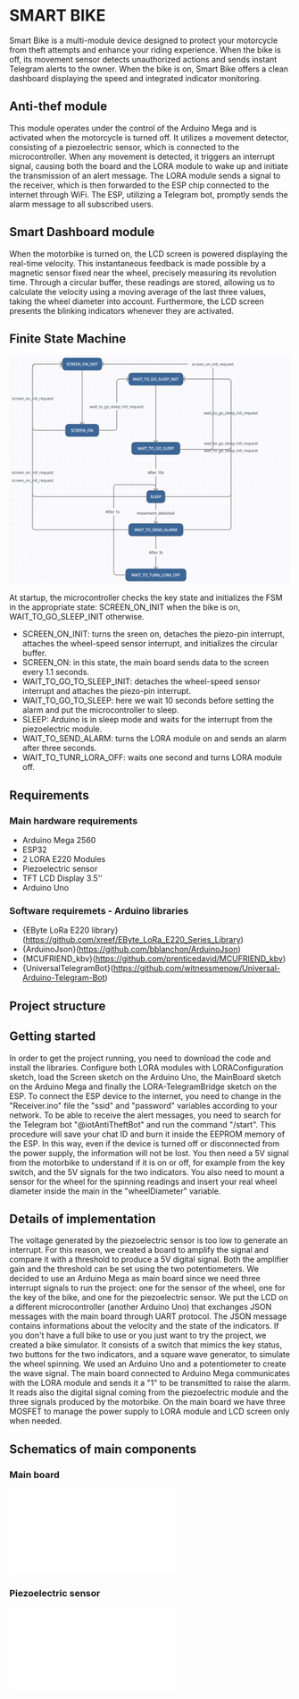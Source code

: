 # SMART BIKE
Smart Bike is a multi-module device designed to protect your motorcycle from theft attempts and enhance your riding experience. When the bike is off, its movement sensor detects unauthorized actions and sends instant Telegram alerts to the owner. When the bike is on, Smart Bike offers a clean dashboard displaying the speed and integrated indicator monitoring.


## Anti-thef module
This module operates under the control of the Arduino Mega and is activated when the motorcycle is turned off. It utilizes a movement detector, consisting of a piezoelectric sensor, which is connected to the microcontroller. When any movement is detected, it triggers an interrupt signal, causing both the board and the LORA module to wake up and initiate the transmission of an alert message.
The LORA module sends a signal to the receiver, which is then forwarded to the ESP chip connected to the internet through WiFi. The ESP, utilizing a Telegram bot, promptly sends the alarm message to all subscribed users.


## Smart Dashboard module
When the motorbike is turned on, the LCD screen is powered displaying the real-time velocity. This instantaneous feedback is made possible by a magnetic sensor fixed near the wheel, precisely measuring its revolution time. Through a circular buffer, these readings are stored, allowing us to calculate the velocity using a moving average of the last three values, taking the wheel diameter into account. Furthermore, the LCD screen presents the blinking indicators whenever they are activated.


## Finite State Machine
![](./imgs/IoT%20FSM.png)

At startup, the microcontroller checks the key state and initializes the FSM in the appropriate state: SCREEN_ON_INIT when the bike is on, WAIT_TO_GO_SLEEP_INIT otherwise.
- SCREEN_ON_INIT: turns the sreen on, detaches the piezo-pin interrupt, attaches the wheel-speed sensor interrupt, and initializes the circular buffer.
- SCREEN_ON: in this state, the main board sends data to the screen every 1.1 seconds.
- WAIT_TO_GO_TO_SLEEP_INIT: detaches the wheel-speed sensor interrupt and attaches the piezo-pin interrupt.
- WAIT_TO_GO_TO_SLEEP: here we wait 10 seconds before setting the alarm and put the microcontroller to sleep.
- SLEEP: Arduino is in sleep mode and waits for the interrupt from the piezoelectric module.
- WAIT_TO_SEND_ALARM: turns the LORA module on and sends an alarm after three seconds.
- WAIT_TO_TUNR_LORA_OFF: waits one second and turns LORA module off.


## Requirements

### Main hardware requirements
- Arduino Mega 2560
- ESP32
- 2 LORA E220 Modules
- Piezoelectric sensor
- TFT LCD Display 3.5''
- Arduino Uno

### Software requiremets - Arduino libraries
- {EByte LoRa E220 library}(https://github.com/xreef/EByte_LoRa_E220_Series_Library)
- {ArduinoJson}(https://github.com/bblanchon/ArduinoJson)
- {MCUFRIEND_kbv}(https://github.com/prenticedavid/MCUFRIEND_kbv)
- {UniversalTelegramBot}(https://github.com/witnessmenow/Universal-Arduino-Telegram-Bot)


## Project structure


## Getting started
In order to get the project running, you need to download the code and install the libraries.
Configure both LORA modules with LORAConfiguration sketch, load the Screen sketch on the Arduino Uno, the MainBoard sketch on the Arduino Mega and finally the LORA-TelegramBridge sketch on the ESP.
To connect the ESP device to the internet, you need to change in the "Receiver.ino" file the "ssid" and "password" variables according to your network.
To be able to receive the alert messages, you need to search for the Telegram bot "@iotAntiTheftBot" and run the command "/start". This procedure will save your chat ID and burn it inside the EEPROM memory of the ESP. In this way, even if the device is turned off or disconnected from the power supply, the information will not be lost.
You then need a 5V signal from the motorbike to understand if it is on or off, for example from the key switch, and the 5V signals for the two indicators. You also need to mount a sensor for the wheel for the spinning readings and insert your real wheel diameter inside the main in the "wheelDiameter" variable.


## Details of implementation
The voltage generated by the piezoelectric sensor is too low to generate an interrupt. For this reason, we created a board to amplify the signal and compare it with a threshold to produce a 5V digital signal. Both the amplifier gain and the threshold can be set using the two potentiometers.
We decided to use an Arduino Mega as main board since we need three interrupt signals to run the project: one for the sensor of the wheel, one for the key of the bike, and one for the piezoelectric sensor.
We put the LCD on a different microcontroller (another Arduino Uno) that exchanges JSON messages with the main board through UART protocol. The JSON message contains informations about the velocity and the state of the indicators.
If you don't have a full bike to use or you just want to try the project, we created a bike simulator. It consists of a switch that mimics the key status, two buttons for the two indicators, and a square wave generator, to simulate the wheel spinning. We used an Arduino Uno and a potentiometer to create the wave signal.
The main board connected to Arduino Mega communicates with the LORA module and sends it a "1" to be transmitted to raise the alarm. It reads also the digital signal coming from the piezoelectric module and the three signals produced by the motorbike.
On the main board we have three MOSFET to manage the power supply to LORA module and LCD screen only when needed.


## Schematics of main components

### Main board
![](./imgs/Schematic_MainBoard.pdf)

### Piezoelectric sensor
![](./imgs/Schematic_Piezo%20amplifier.pdf)
